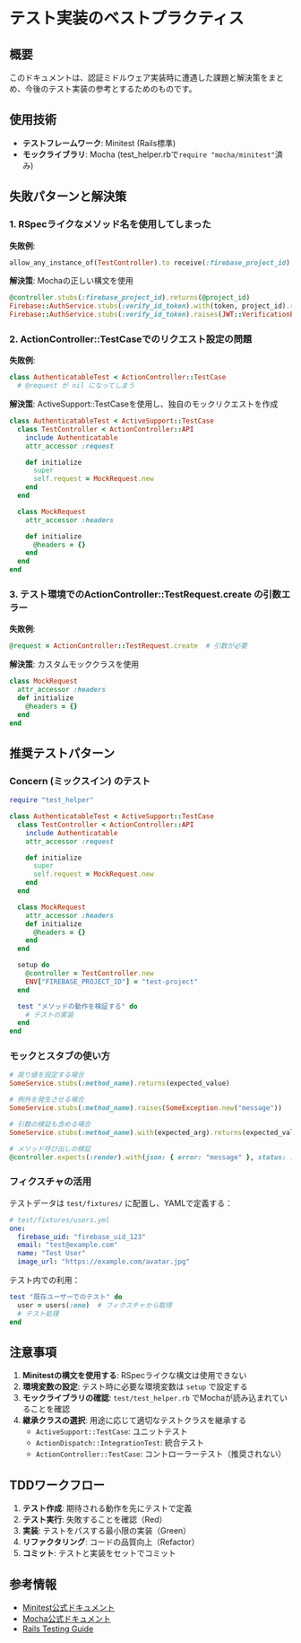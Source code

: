 # テスト実装のベストプラクティス

## 概要

このドキュメントは、認証ミドルウェア実装時に遭遇した課題と解決策をまとめ、今後のテスト実装の参考とするためのものです。

## 使用技術

- **テストフレームワーク**: Minitest (Rails標準)
- **モックライブラリ**: Mocha (test_helper.rbで`require "mocha/minitest"`済み)

## 失敗パターンと解決策

### 1. RSpecライクなメソッド名を使用してしまった

**失敗例**:
```ruby
allow_any_instance_of(TestController).to receive(:firebase_project_id).and_return(@project_id)
```

**解決策**: Mochaの正しい構文を使用
```ruby
@controller.stubs(:firebase_project_id).returns(@project_id)
Firebase::AuthService.stubs(:verify_id_token).with(token, project_id).returns(payload)
Firebase::AuthService.stubs(:verify_id_token).raises(JWT::VerificationError.new("Invalid token"))
```

### 2. ActionController::TestCaseでのリクエスト設定の問題

**失敗例**:
```ruby
class AuthenticatableTest < ActionController::TestCase
  # @request が nil になってしまう
```

**解決策**: ActiveSupport::TestCaseを使用し、独自のモックリクエストを作成
```ruby
class AuthenticatableTest < ActiveSupport::TestCase
  class TestController < ActionController::API
    include Authenticatable
    attr_accessor :request

    def initialize
      super
      self.request = MockRequest.new
    end
  end

  class MockRequest
    attr_accessor :headers

    def initialize
      @headers = {}
    end
  end
end
```

### 3. テスト環境でのActionController::TestRequest.create の引数エラー

**失敗例**:
```ruby
@request = ActionController::TestRequest.create  # 引数が必要
```

**解決策**: カスタムモッククラスを使用
```ruby
class MockRequest
  attr_accessor :headers
  def initialize
    @headers = {}
  end
end
```

## 推奨テストパターン

### Concern (ミックスイン) のテスト

```ruby
require "test_helper"

class AuthenticatableTest < ActiveSupport::TestCase
  class TestController < ActionController::API
    include Authenticatable
    attr_accessor :request

    def initialize
      super
      self.request = MockRequest.new
    end
  end

  class MockRequest
    attr_accessor :headers
    def initialize
      @headers = {}
    end
  end

  setup do
    @controller = TestController.new
    ENV["FIREBASE_PROJECT_ID"] = "test-project"
  end

  test "メソッドの動作を検証する" do
    # テストの実装
  end
end
```

### モックとスタブの使い方

```ruby
# 戻り値を設定する場合
SomeService.stubs(:method_name).returns(expected_value)

# 例外を発生させる場合
SomeService.stubs(:method_name).raises(SomeException.new("message"))

# 引数の検証も含める場合
SomeService.stubs(:method_name).with(expected_arg).returns(expected_value)

# メソッド呼び出しの検証
@controller.expects(:render).with(json: { error: "message" }, status: :unauthorized)
```

### フィクスチャの活用

テストデータは `test/fixtures/` に配置し、YAMLで定義する：

```yaml
# test/fixtures/users.yml
one:
  firebase_uid: "firebase_uid_123"
  email: "test@example.com"
  name: "Test User"
  image_url: "https://example.com/avatar.jpg"
```

テスト内での利用：
```ruby
test "既存ユーザーでのテスト" do
  user = users(:one)  # フィクスチャから取得
  # テスト処理
end
```

## 注意事項

1. **Minitestの構文を使用する**: RSpecライクな構文は使用できない
2. **環境変数の設定**: テスト時に必要な環境変数は `setup` で設定する
3. **モックライブラリの確認**: `test/test_helper.rb` でMochaが読み込まれていることを確認
4. **継承クラスの選択**: 用途に応じて適切なテストクラスを継承する
   - `ActiveSupport::TestCase`: ユニットテスト
   - `ActionDispatch::IntegrationTest`: 統合テスト
   - `ActionController::TestCase`: コントローラーテスト（推奨されない）

## TDDワークフロー

1. **テスト作成**: 期待される動作を先にテストで定義
2. **テスト実行**: 失敗することを確認（Red）
3. **実装**: テストをパスする最小限の実装（Green）
4. **リファクタリング**: コードの品質向上（Refactor）
5. **コミット**: テストと実装をセットでコミット

## 参考情報

- [Minitest公式ドキュメント](https://github.com/minitest/minitest)
- [Mocha公式ドキュメント](https://mocha.jamesmead.org/)
- [Rails Testing Guide](https://guides.rubyonrails.org/testing.html)